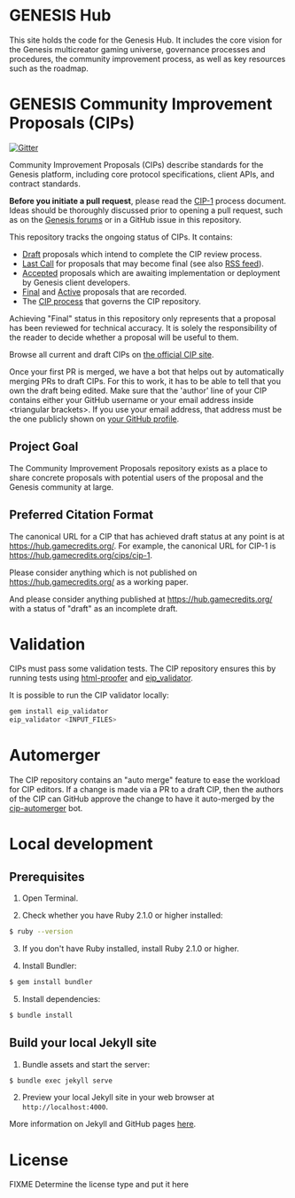 # GENESIS Hub

This site holds the code for the Genesis Hub. It includes the core vision for the Genesis multicreator gaming universe, governance processes and procedures, the community improvement process, as well as key resources such as the roadmap.

# GENESIS Community Improvement Proposals (CIPs)

[![Gitter](https://badges.gitter.im/Join%20Chat.svg)](https://gitter.im/FIXME/CIPs?utm_source=badge&utm_medium=badge&utm_campaign=pr-badge)

Community Improvement Proposals (CIPs) describe standards for the Genesis platform, including core protocol specifications, client APIs, and contract standards.

**Before you initiate a pull request**, please read the [CIP-1](https://hub.gamecredits.org/cips/cip-1) process document. Ideas should be thoroughly discussed prior to opening a pull request, such as on the [Genesis forums](https://FIXME.org) or in a GitHub issue in this repository.

This repository tracks the ongoing status of CIPs. It contains:

- [Draft](https://hub.gamecredits.org/all#draft) proposals which intend to complete the CIP review process.
- [Last Call](https://hub.gamecredits.org/all#last-call) for proposals that may become final (see also [RSS feed](https://hub.gamecredits.org/last-call.xml)).
- [Accepted](https://hub.gamecredits.org/all#accepted) proposals which are awaiting implementation or deployment by Genesis client developers.
- [Final](https://hub.gamecredits.org/all#final) and [Active](https://hub.gamecredits.org/all#active) proposals that are recorded.
- The [CIP process](./cips/cip-1.md#cip-work-flow) that governs the CIP repository.

Achieving "Final" status in this repository only represents that a proposal has been reviewed for technical accuracy. It is solely the responsibility of the reader to decide whether a proposal will be useful to them.

Browse all current and draft CIPs on [the official CIP site](https://hub.gamecredits.org/).

Once your first PR is merged, we have a bot that helps out by automatically merging PRs to draft CIPs. For this to work, it has to be able to tell that you own the draft being edited. Make sure that the 'author' line of your CIP contains either your GitHub username or your email address inside \<triangular brackets>. If you use your email address, that address must be the one publicly shown on [your GitHub profile](https://github.com/settings/profile).

## Project Goal

The Community Improvement Proposals repository exists as a place to share concrete proposals with potential users of the proposal and the Genesis community at large.

## Preferred Citation Format

The canonical URL for a CIP that has achieved draft status at any point is at https://hub.gamecredits.org/. For example, the canonical URL for CIP-1 is https://hub.gamecredits.org/cips/cip-1.

Please consider anything which is not published on https://hub.gamecredits.org/ as a working paper.

And please consider anything published at https://hub.gamecredits.org/ with a status of "draft" as an incomplete draft.

# Validation

CIPs must pass some validation tests.  The CIP repository ensures this by running tests using [html-proofer](https://rubygems.org/gems/html-proofer) and [eip_validator](https://rubygems.org/gems/eip_validator).

It is possible to run the CIP validator locally:
```sh
gem install eip_validator
eip_validator <INPUT_FILES>
```

# Automerger

The CIP repository contains an "auto merge" feature to ease the workload for CIP editors.  If a change is made via a PR to a draft CIP, then the authors of the CIP can GitHub approve the change to have it auto-merged by the [cip-automerger](https://github.com/FIXMEcip-automerger/automerger) bot.

# Local development

## Prerequisites

1. Open Terminal.

2. Check whether you have Ruby 2.1.0 or higher installed:

```sh
$ ruby --version
```

3. If you don't have Ruby installed, install Ruby 2.1.0 or higher.

4. Install Bundler:

```sh
$ gem install bundler
```

5. Install dependencies:

```sh
$ bundle install
```

## Build your local Jekyll site

1. Bundle assets and start the server:

```sh
$ bundle exec jekyll serve
```

2. Preview your local Jekyll site in your web browser at `http://localhost:4000`.

More information on Jekyll and GitHub pages [here](https://help.github.com/en/enterprise/2.14/user/articles/setting-up-your-github-pages-site-locally-with-jekyll).

# License

FIXME Determine the license type and put it here